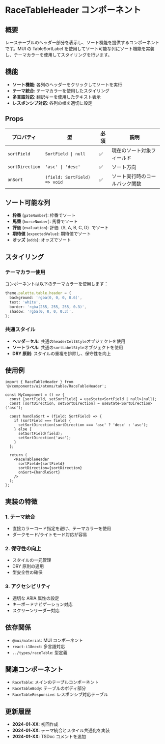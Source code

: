 # RaceTableHeader コンポーネント

## 概要

レーステーブルのヘッダー部分を表示し、ソート機能を提供するコンポーネントです。MUI の TableSortLabel を使用してソート可能な列にソート機能を実装し、テーマカラーを使用してスタイリングを行います。

## 機能

- **ソート機能**: 各列のヘッダーをクリックしてソートを実行
- **テーマ統合**: テーマカラーを使用したスタイリング
- **多言語対応**: 翻訳キーを使用したテキスト表示
- **レスポンシブ対応**: 各列の幅を適切に設定

## Props

| プロパティ      | 型                           | 必須 | 説明                           |
| --------------- | ---------------------------- | ---- | ------------------------------ |
| `sortField`     | `SortField \| null`          | ✅   | 現在のソート対象フィールド     |
| `sortDirection` | `'asc' \| 'desc'`            | ✅   | ソート方向                     |
| `onSort`        | `(field: SortField) => void` | ✅   | ソート実行時のコールバック関数 |

## ソート可能な列

- **枠番** (`gateNumber`): 枠番でソート
- **馬番** (`horseNumber`): 馬番でソート
- **評価** (`evaluation`): 評価（S, A, B, C, D）でソート
- **期待値** (`expectedValue`): 期待値でソート
- **オッズ** (`odds`): オッズでソート

## スタイリング

### テーマカラー使用

コンポーネントは以下のテーマカラーを使用します：

```typescript
theme.palette.table.header = {
  background: 'rgba(0, 0, 0, 0.6)',
  text: 'white',
  border: 'rgba(255, 255, 255, 0.3)',
  shadow: 'rgba(0, 0, 0, 0.3)',
};
```

### 共通スタイル

- **ヘッダーセル**: 共通の`headerCellStyle`オブジェクトを使用
- **ソートラベル**: 共通の`sortLabelStyle`オブジェクトを使用
- **DRY 原則**: スタイルの重複を排除し、保守性を向上

## 使用例

```tsx
import { RaceTableHeader } from '@/components/ui/atoms/table/RaceTableHeader';

const MyComponent = () => {
  const [sortField, setSortField] = useState<SortField | null>(null);
  const [sortDirection, setSortDirection] = useState<SortDirection>('asc');

  const handleSort = (field: SortField) => {
    if (sortField === field) {
      setSortDirection(sortDirection === 'asc' ? 'desc' : 'asc');
    } else {
      setSortField(field);
      setSortDirection('asc');
    }
  };

  return (
    <RaceTableHeader
      sortField={sortField}
      sortDirection={sortDirection}
      onSort={handleSort}
    />
  );
};
```

## 実装の特徴

### 1. テーマ統合

- 直接カラーコード指定を避け、テーマカラーを使用
- ダークモード/ライトモード対応が容易

### 2. 保守性の向上

- スタイルの一元管理
- DRY 原則の適用
- 型安全性の確保

### 3. アクセシビリティ

- 適切な ARIA 属性の設定
- キーボードナビゲーション対応
- スクリーンリーダー対応

## 依存関係

- `@mui/material`: MUI コンポーネント
- `react-i18next`: 多言語対応
- `../types/raceTable`: 型定義

## 関連コンポーネント

- `RaceTable`: メインのテーブルコンポーネント
- `RaceTableBody`: テーブルのボディ部分
- `RaceTableResponsive`: レスポンシブ対応テーブル

## 更新履歴

- **2024-01-XX**: 初回作成
- **2024-01-XX**: テーマ統合とスタイル共通化を実装
- **2024-01-XX**: TSDoc コメントを追加
